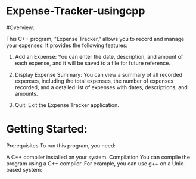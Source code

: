 # Expense-Tracker-usingcpp
#Overview:

This C++ program, "Expense Tracker," allows you to record and manage your expenses. It provides the following features:

1. Add an Expense: You can enter the date, description, and amount of each expense, and it will be saved to a file for future reference.

2. Display Expense Summary: You can view a summary of all recorded expenses, including the total expenses, the number of expenses recorded, and a detailed list of expenses with dates, descriptions, and amounts.

3. Quit: Exit the Expense Tracker application.

# Getting Started:
Prerequisites
To run this program, you need:

A C++ compiler installed on your system.
Compilation
You can compile the program using a C++ compiler. For example, you can use g++ on a Unix-based system:
